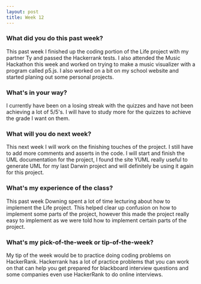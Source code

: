 ```yaml
---
layout: post
title: Week 12
---
```

### What did you do this past week?
  This past week I finished up the coding portion of the Life project with my partner Ty and passed the Hackerrank tests. I also attended the Music Hackathon this week and worked on trying to make a music visualizer with a program called p5.js. I also worked on a bit on my school website and started planing out some personal projects.

### What's in your way?
  I currently have been on a losing streak with the quizzes and have not been achieving a lot of 5/5's. I will have to study more for the quizzes to achieve the grade I want on them.
   
### What will you do next week?
  This next week I will work on the finishing touches of the project. I still have to add more comments and asserts in the code. I will start and finish the UML documentation for the project, I found the site YUML really useful to generate UML for my last Darwin project and will definitely be using it again for this project.

### What's my experience of the class?
 This past week Downing spent a lot of time lecturing about how to implement the Life project. This helped clear up confusion on how to implement some parts of the project, however this made the project really easy to implement as we were told how to implement certain parts of the project.

### What's my pick-of-the-week or tip-of-the-week?
 My tip of the week would be to practice doing coding problems on HackerRank. Hackerrank has a lot of practice problems that you can work on that can help you get prepared for blackboard interview questions and some companies even use HackerRank to do online interviews.
